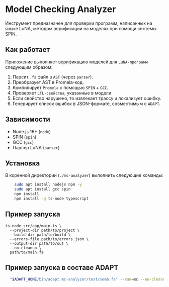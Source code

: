 # Model Checking Analyzer

Инструмент предназначен для проверки программ, написанных на языке LuNA,
методом верификации на моделях при помощи системы SPIN.

## Как работает
Приложение выполняет верификацию моделей для `LuNA-программ` следующим образом:

1. Парсит `.fa` файл в `AST` (через `parser`).
2. Преобразует AST в Promela-код.
3. Компилирует `Promela` с помощью `SPIN` + `GCC`.
4. Проверяет `LTL-свойства`, указанные в модели.
5. Если свойство нарушено, то извлекает трассу и локализует ошибку.
6. Генерирует список ошибок в JSON-формате, совместимым с `ADAPT`.

## Зависимости
- Node.js 16+ (`node`)
- SPIN (`spin`)
- GCC (`gcc`)
- Парсер LuNA (`parser`)

## Установка
В коренной директории (`./mc-analyzer`) выполнить следующие команды:
```bash
    sudo apt install nodejs npm -y
    sudo apt install gcc spin
    npm install
    npm install -g ts-node typescript
```

## Пример запуска
```
ts-node src/app/main.ts \
  --project-dir path/to/project \
  --build-dir path/to/build \
  --errors-file path/to/errors.json \
  --output-dir path/to/out \
  --no-cleanup \
  path/to/main.fa

```
## Пример запуска в составе ADAPT
```bash
  "$ADAPT_HOME/bin/adapt mc-analyzer/test/sem6.fa" --run=mc --no-cleanup
```

